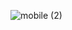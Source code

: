 ![mobile (2)](https://github.com/sandemoid/kas-masjid/assets/110391043/fadda2e8-e28d-463f-b37a-54a06dd8263f)
